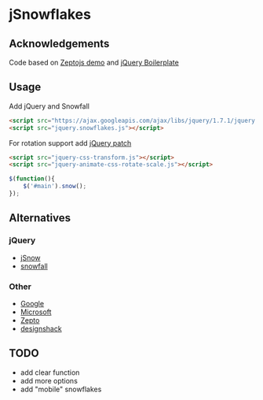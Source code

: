 
# jSnowflakes

## Acknowledgements

Code based on [Zeptojs demo](http://zeptojs.com/let-it-snow/) and [jQuery Boilerplate](//github.com/zenorocha/jquery-boilerplate/)

## Usage

Add jQuery and Snowfall

```html
<script src="https://ajax.googleapis.com/ajax/libs/jquery/1.7.1/jquery.min.js"></script>
<script src="jquery.snowflakes.js"></script>
```

For rotation support add [jQuery patch](//github.com/zachstronaut/jquery-animate-css-rotate-scale)

```html 
<script src="jquery-css-transform.js"></script>
<script src="jquery-animate-css-rotate-scale.js"></script>
```

```javascript
$(function(){
    $('#main').snow();
});
```

## Alternatives

### jQuery
 
  - [jSnow](http://archive.plugins.jquery.com/project/jSnow)
  - [snowfall](//github.com/loktar00/JQuery-Snowfall)

### Other

  - [Google](https://www.google.com/search?q=Let+It+Snow)
  - [Microsoft](http://ie.microsoft.com/testdrive/performance/letitsnow/)
  - [Zepto](http://zeptojs.com/let-it-snow/)
  - [designshack](http://designshack.net/articles/css/make-it-snow-on-your-website-with-css-keyframe-animations/)

## TODO

  - add clear function
  - add more options
  - add "mobile" snowflakes
